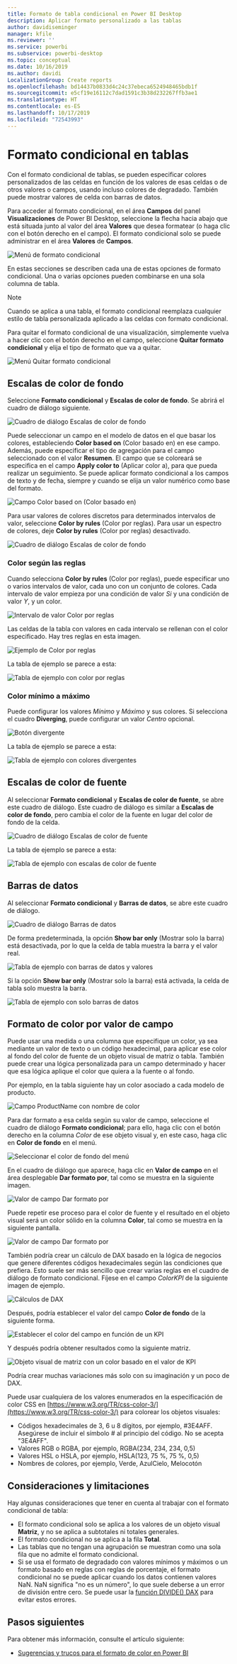 ```yaml
---
title: Formato de tabla condicional en Power BI Desktop
description: Aplicar formato personalizado a las tablas
author: davidiseminger
manager: kfile
ms.reviewer: ''
ms.service: powerbi
ms.subservice: powerbi-desktop
ms.topic: conceptual
ms.date: 10/16/2019
ms.author: davidi
LocalizationGroup: Create reports
ms.openlocfilehash: bd14437b0833d4c24c37ebeca6524948465bdb1f
ms.sourcegitcommit: e5cf19e16112c7dad1591c3b38d232267ffb3ae1
ms.translationtype: HT
ms.contentlocale: es-ES
ms.lasthandoff: 10/17/2019
ms.locfileid: "72543993"
---
```

# <a name="conditional-formatting-in-tables"></a>Formato condicional en tablas 
Con el formato condicional de tablas, se pueden especificar colores personalizados de las celdas en función de los valores de esas celdas o de otros valores o campos, usando incluso colores de degradado. También puede mostrar valores de celda con barras de datos. 

Para acceder al formato condicional, en el área **Campos** del panel **Visualizaciones** de Power BI Desktop, seleccione la flecha hacia abajo que está situada junto al valor del área **Valores** que desea formatear (o haga clic con el botón derecho en el campo). El formato condicional solo se puede administrar en el área **Valores** de **Campos**.

![Menú de formato condicional](media/desktop-conditional-table-formatting/table-formatting-0-popup-menu.png)

En estas secciones se describen cada una de estas opciones de formato condicional. Una o varias opciones pueden combinarse en una sola columna de tabla.

> [!NOTE]
> Cuando se aplica a una tabla, el formato condicional reemplaza cualquier estilo de tabla personalizada aplicado a las celdas con formato condicional.

Para quitar el formato condicional de una visualización, simplemente vuelva a hacer clic con el botón derecho en el campo, seleccione **Quitar formato condicional** y elija el tipo de formato que va a quitar.

![Menú Quitar formato condicional](media/desktop-conditional-table-formatting/table-formatting-1-remove.png)

## <a name="background-color-scales"></a>Escalas de color de fondo

Seleccione **Formato condicional** y **Escalas de color de fondo**. Se abrirá el cuadro de diálogo siguiente.

![Cuadro de diálogo Escalas de color de fondo](media/desktop-conditional-table-formatting/table-formatting-1-default-dialog.png)

Puede seleccionar un campo en el modelo de datos en el que basar los colores, estableciendo **Color based on** (Color basado en) en ese campo. Además, puede especificar el tipo de agregación para el campo seleccionado con el valor **Resumen**. El campo que se coloreará se especifica en el campo **Apply color to** (Aplicar color a), para que pueda realizar un seguimiento. Se puede aplicar formato condicional a los campos de texto y de fecha, siempre y cuando se elija un valor numérico como base del formato.

![Campo Color based on (Color basado en)](media/desktop-conditional-table-formatting/table-formatting-1-apply-color-to.png)

Para usar valores de colores discretos para determinados intervalos de valor, seleccione **Color by rules** (Color por reglas). Para usar un espectro de colores, deje **Color by rules** (Color por reglas) desactivado. 

![Cuadro de diálogo Escalas de color de fondo](media/desktop-conditional-table-formatting/table-formatting-1-color-by-rules-dialog.png)

### <a name="color-by-rules"></a>Color según las reglas

Cuando selecciona **Color by rules** (Color por reglas), puede especificar uno o varios intervalos de valor, cada uno con un conjunto de colores.  Cada intervalo de valor empieza por una condición de valor *Si* y una condición de valor *Y*, y un color.

![Intervalo de valor Color por reglas](media/desktop-conditional-table-formatting/table-formatting-1-color-by-rules-if-value.png)

Las celdas de la tabla con valores en cada intervalo se rellenan con el color especificado. Hay tres reglas en esta imagen.

![Ejemplo de Color por reglas](media/desktop-conditional-table-formatting/table-formatting-1-color-by-rules.png)

La tabla de ejemplo se parece a esta:

![Tabla de ejemplo con color por reglas](media/desktop-conditional-table-formatting/table-formatting-1-color-by-rules-table.png)


### <a name="color-minimum-to-maximum"></a>Color mínimo a máximo

Puede configurar los valores *Mínimo* y *Máximo* y sus colores. Si selecciona el cuadro **Diverging**, puede configurar un valor *Centro* opcional.

![Botón divergente](media/desktop-conditional-table-formatting/table-formatting-1-diverging.png)

La tabla de ejemplo se parece a esta:

![Tabla de ejemplo con colores divergentes](media/desktop-conditional-table-formatting/table-formatting-1-diverging-table.png)

## <a name="font-color-scales"></a>Escalas de color de fuente

Al seleccionar **Formato condicional** y **Escalas de color de fuente**, se abre este cuadro de diálogo. Este cuadro de diálogo es similar a **Escalas de color de fondo**, pero cambia el color de la fuente en lugar del color de fondo de la celda.

![Cuadro de diálogo Escalas de color de fuente](media/desktop-conditional-table-formatting/table-formatting-2-diverging.png)

La tabla de ejemplo se parece a esta:

![Tabla de ejemplo con escalas de color de fuente](media/desktop-conditional-table-formatting/table-formatting-2-table.png)

## <a name="data-bars"></a>Barras de datos

Al seleccionar **Formato condicional** y **Barras de datos**, se abre este cuadro de diálogo. 

![Cuadro de diálogo Barras de datos](media/desktop-conditional-table-formatting/table-formatting-3-default.png)

De forma predeterminada, la opción **Show bar only** (Mostrar solo la barra) está desactivada, por lo que la celda de tabla muestra la barra y el valor real.

![Tabla de ejemplo con barras de datos y valores](media/desktop-conditional-table-formatting/table-formatting-3-default-table.png)

Si la opción **Show bar only** (Mostrar solo la barra) está activada, la celda de tabla solo muestra la barra.

![Tabla de ejemplo con solo barras de datos](media/desktop-conditional-table-formatting/table-formatting-3-default-table-bars.png)

## <a name="color-formatting-by-field-value"></a>Formato de color por valor de campo

Puede usar una medida o una columna que especifique un color, ya sea mediante un valor de texto o un código hexadecimal, para aplicar ese color al fondo del color de fuente de un objeto visual de matriz o tabla. También puede crear una lógica personalizada para un campo determinado y hacer que esa lógica aplique el color que quiera a la fuente o al fondo.

Por ejemplo, en la tabla siguiente hay un color asociado a cada modelo de producto. 

![Campo ProductName con nombre de color](media/desktop-conditional-table-formatting/conditional-table-formatting_01.png)

Para dar formato a esa celda según su valor de campo, seleccione el cuadro de diálogo **Formato condicional**; para ello, haga clic con el botón derecho en la columna *Color* de ese objeto visual y, en este caso, haga clic en **Color de fondo** en el menú. 

![Seleccionar el color de fondo del menú](media/desktop-conditional-table-formatting/conditional-table-formatting_02.png)

En el cuadro de diálogo que aparece, haga clic en **Valor de campo** en el área desplegable **Dar formato por**, tal como se muestra en la siguiente imagen.

![Valor de campo Dar formato por](media/desktop-conditional-table-formatting/conditional-table-formatting_03.png)

Puede repetir ese proceso para el color de fuente y el resultado en el objeto visual será un color sólido en la columna **Color**, tal como se muestra en la siguiente pantalla.

![Valor de campo Dar formato por](media/desktop-conditional-table-formatting/conditional-table-formatting_04.png)

También podría crear un cálculo de DAX basado en la lógica de negocios que genere diferentes códigos hexadecimales según las condiciones que prefiera. Esto suele ser más sencillo que crear varias reglas en el cuadro de diálogo de formato condicional. Fíjese en el campo *ColorKPI* de la siguiente imagen de ejemplo.

![Cálculos de DAX](media/desktop-conditional-table-formatting/conditional-table-formatting_05.png)

Después, podría establecer el valor del campo **Color de fondo** de la siguiente forma.

![Establecer el color del campo en función de un KPI](media/desktop-conditional-table-formatting/conditional-table-formatting_06.png)

Y después podría obtener resultados como la siguiente matriz.

![Objeto visual de matriz con un color basado en el valor de KPI](media/desktop-conditional-table-formatting/conditional-table-formatting_07.png)

Podría crear muchas variaciones más solo con su imaginación y un poco de DAX.

Puede usar cualquiera de los valores enumerados en la especificación de color CSS en [https://www.w3.org/TR/css-color-3/](https://www.w3.org/TR/css-color-3/) para colorear los objetos visuales:
* Códigos hexadecimales de 3, 6 u 8 dígitos, por ejemplo, #3E4AFF. Asegúrese de incluir el símbolo # al principio del código. No se acepta "3E4AFF". 
* Valores RGB o RGBA, por ejemplo, RGBA(234, 234, 234, 0,5)
* Valores HSL o HSLA, por ejemplo, HSLA(123, 75 %, 75 %, 0,5)
* Nombres de colores, por ejemplo, Verde, AzulCielo, Melocotón 

## <a name="considerations-and-limitations"></a>Consideraciones y limitaciones
Hay algunas consideraciones que tener en cuenta al trabajar con el formato condicional de tabla:

* El formato condicional solo se aplica a los valores de un objeto visual **Matriz**, y no se aplica a subtotales ni totales generales. 
* El formato condicional no se aplica a la fila **Total**.
* Las tablas que no tengan una agrupación se muestran como una sola fila que no admite el formato condicional.
* Si se usa el formato de degradado con valores mínimos y máximos o un formato basado en reglas con reglas de porcentaje, el formato condicional no se puede aplicar cuando los datos contienen valores NaN. NaN significa "no es un número", lo que suele deberse a un error de división entre cero. Se puede usar la [función DIVIDE() DAX](https://docs.microsoft.com/dax/divide-function-dax) para evitar estos errores.


## <a name="next-steps"></a>Pasos siguientes
Para obtener más información, consulte el artículo siguiente:  

* [Sugerencias y trucos para el formato de color en Power BI](visuals/service-tips-and-tricks-for-color-formatting.md)  

